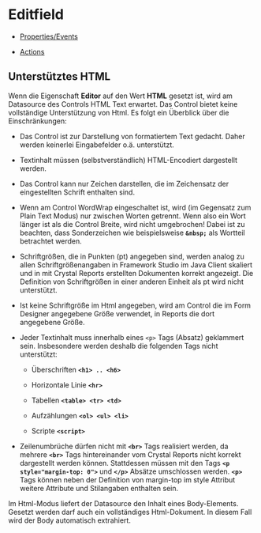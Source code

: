# Editfield

* [Properties/Events](xref:FrameworkSystems.FrameworkStudio.General.DevObjects.Form.Designer.ViewModels.EditboxDesignViewModel)

* [Actions](xref:FrameworkSystems.FrameworkControls.Actions.EditboxControlAction)

## Unterstütztes HTML

Wenn die Eigenschaft **Editor** auf den Wert **HTML** gesetzt ist, wird am Datasource des Controls HTML Text erwartet. Das Control bietet keine vollständige Unterstützung von Html. Es folgt ein Überblick über die Einschränkungen:

* Das Control ist zur Darstellung von formatiertem Text gedacht. Daher werden keinerlei Eingabefelder o.ä. unterstützt.

* Textinhalt müssen (selbstverständlich) HTML-Encodiert dargestellt werden.

* Das Control kann nur Zeichen darstellen, die im Zeichensatz der eingestellten Schrift enthalten sind.

* Wenn am Control WordWrap eingeschaltet ist, wird (im Gegensatz zum Plain Text Modus) nur zwischen Worten getrennt. Wenn also ein Wort länger ist als die Control Breite, wird nicht umgebrochen! Dabei ist zu beachten, dass Sonderzeichen wie beispielsweise **`&nbsp;`** als Wortteil betrachtet werden.

* Schriftgrößen, die in Punkten (pt) angegeben sind, werden analog zu allen Schriftgrößenangaben in Framework Studio im Java Client skaliert und in mit Crystal Reports erstellten Dokumenten korrekt angezeigt. Die Definition von Schriftgrößen in einer anderen Einheit als pt wird nicht unterstützt.

* Ist keine Schriftgröße im Html angegeben, wird am Control die im Form Designer angegebene Größe verwendet, in Reports die dort angegebene Größe.

* Jeder Textinhalt muss innerhalb eines `<p>` Tags (Absatz) geklammert sein. Insbesondere werden deshalb die folgenden Tags nicht unterstützt:

  * Überschriften **`<h1> .. <h6>`**

  * Horizontale Linie **`<hr>`**

  * Tabellen **`<table> <tr> <td>`**
  
  * Aufzählungen **`<ol> <ul> <li>`**

  * Scripte **`<script>`**

* Zeilenumbrüche dürfen nicht mit **`<br>`** Tags realisiert werden, da mehrere **`<br>`** Tags hintereinander vom Crystal Reports nicht korrekt dargestellt werden können. Stattdessen müssen mit den Tags **`<p style="margin-top: 0">`** und **`</p>`** Absätze umschlossen werden. **`<p>`** Tags können neben der Definition von margin-top im style Attribut weitere Attribute und Stilangaben enthalten sein.

Im Html-Modus liefert der Datasource den Inhalt eines Body-Elements. Gesetzt werden darf auch ein vollständiges Html-Dokument. In diesem Fall wird der Body automatisch extrahiert.
